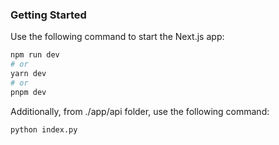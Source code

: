 ### Getting Started

Use the following command to start the Next.js app:
```bash
npm run dev
# or
yarn dev
# or
pnpm dev
```

Additionally, from ./app/api folder, use the following command:
```bash
python index.py
```